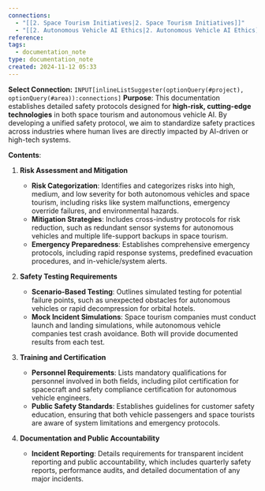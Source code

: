 ```yaml
---
connections:
  - "[[2. Space Tourism Initiatives|2. Space Tourism Initiatives]]"
  - "[[2. Autonomous Vehicle AI Ethics|2. Autonomous Vehicle AI Ethics]]"
reference:
tags:
  - documentation_note
type: documentation_note
created: 2024-11-12 05:33
---
```

**Select Connection:** `INPUT[inlineListSuggester(optionQuery(#project), optionQuery(#area)):connections]`
**Purpose**:
This documentation establishes detailed safety protocols designed for **high-risk, cutting-edge technologies** in both space tourism and autonomous vehicle AI. By developing a unified safety protocol, we aim to standardize safety practices across industries where human lives are directly impacted by AI-driven or high-tech systems.

**Contents**:

1. **Risk Assessment and Mitigation**

    - **Risk Categorization**: Identifies and categorizes risks into high, medium, and low severity for both autonomous vehicles and space tourism, including risks like system malfunctions, emergency override failures, and environmental hazards.
    - **Mitigation Strategies**: Includes cross-industry protocols for risk reduction, such as redundant sensor systems for autonomous vehicles and multiple life-support backups in space tourism.
    - **Emergency Preparedness**: Establishes comprehensive emergency protocols, including rapid response systems, predefined evacuation procedures, and in-vehicle/system alerts.
2. **Safety Testing Requirements**

    - **Scenario-Based Testing**: Outlines simulated testing for potential failure points, such as unexpected obstacles for autonomous vehicles or rapid decompression for orbital hotels.
    - **Mock Incident Simulations**: Space tourism companies must conduct launch and landing simulations, while autonomous vehicle companies test crash avoidance. Both will provide documented results from each test.
3. **Training and Certification**

    - **Personnel Requirements**: Lists mandatory qualifications for personnel involved in both fields, including pilot certification for spacecraft and safety compliance certification for autonomous vehicle engineers.
    - **Public Safety Standards**: Establishes guidelines for customer safety education, ensuring that both vehicle passengers and space tourists are aware of system limitations and emergency protocols.
4. **Documentation and Public Accountability**

    - **Incident Reporting**: Details requirements for transparent incident reporting and public accountability, which includes quarterly safety reports, performance audits, and detailed documentation of any major incidents.
